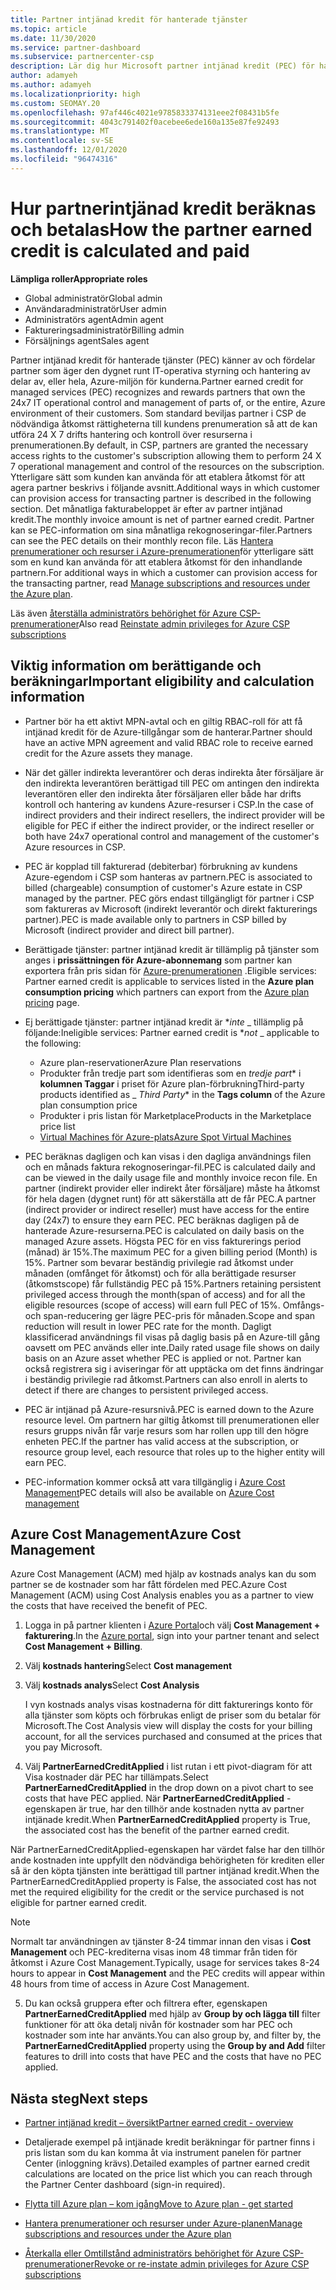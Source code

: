 ```yaml
---
title: Partner intjänad kredit för hanterade tjänster
ms.topic: article
ms.date: 11/30/2020
ms.service: partner-dashboard
ms.subservice: partnercenter-csp
description: Lär dig hur Microsoft partner intjänad kredit (PEC) för hanterade tjänster beräknas och betalas och hur du garanterar att du är berättigad.
author: adamyeh
ms.author: adamyeh
ms.localizationpriority: high
ms.custom: SEOMAY.20
ms.openlocfilehash: 97af446c4021e9785833374131eee2f08431b5fe
ms.sourcegitcommit: 4043c791402f0acebee6ede160a135e87fe92493
ms.translationtype: MT
ms.contentlocale: sv-SE
ms.lasthandoff: 12/01/2020
ms.locfileid: "96474316"
---
```

# <a name="how-the-partner-earned-credit-is-calculated-and-paid"></a><span data-ttu-id="7339c-103">Hur partnerintjänad kredit beräknas och betalas</span><span class="sxs-lookup"><span data-stu-id="7339c-103">How the partner earned credit is calculated and paid</span></span>

<span data-ttu-id="7339c-104">**Lämpliga roller**</span><span class="sxs-lookup"><span data-stu-id="7339c-104">**Appropriate roles**</span></span>

- <span data-ttu-id="7339c-105">Global administratör</span><span class="sxs-lookup"><span data-stu-id="7339c-105">Global admin</span></span>
- <span data-ttu-id="7339c-106">Användaradministratör</span><span class="sxs-lookup"><span data-stu-id="7339c-106">User admin</span></span>
- <span data-ttu-id="7339c-107">Administratörs agent</span><span class="sxs-lookup"><span data-stu-id="7339c-107">Admin agent</span></span>
- <span data-ttu-id="7339c-108">Faktureringsadministratör</span><span class="sxs-lookup"><span data-stu-id="7339c-108">Billing admin</span></span>
- <span data-ttu-id="7339c-109">Försäljnings agent</span><span class="sxs-lookup"><span data-stu-id="7339c-109">Sales agent</span></span>

<span data-ttu-id="7339c-110">Partner intjänad kredit för hanterade tjänster (PEC) känner av och fördelar partner som äger den dygnet runt IT-operativa styrning och hantering av delar av, eller hela, Azure-miljön för kunderna.</span><span class="sxs-lookup"><span data-stu-id="7339c-110">Partner earned credit for managed services (PEC) recognizes and rewards partners that own the 24x7 IT operational control and management of parts of, or the entire, Azure environment of their customers.</span></span> <span data-ttu-id="7339c-111">Som standard beviljas partner i CSP de nödvändiga åtkomst rättigheterna till kundens prenumeration så att de kan utföra 24 X 7 drifts hantering och kontroll över resurserna i prenumerationen.</span><span class="sxs-lookup"><span data-stu-id="7339c-111">By default, in CSP, partners are granted the necessary access rights to the customer's subscription allowing them to perform 24 X 7 operational management and control of the resources on the subscription.</span></span> <span data-ttu-id="7339c-112">Ytterligare sätt som kunden kan använda för att etablera åtkomst för att agera partner beskrivs i följande avsnitt.</span><span class="sxs-lookup"><span data-stu-id="7339c-112">Additional ways in which customer can provision access for transacting partner is described in the following section.</span></span> <span data-ttu-id="7339c-113">Det månatliga fakturabeloppet är efter av partner intjänad kredit.</span><span class="sxs-lookup"><span data-stu-id="7339c-113">The monthly invoice amount is net of partner earned credit.</span></span> <span data-ttu-id="7339c-114">Partner kan se PEC-information om sina månatliga rekognoseringar-filer.</span><span class="sxs-lookup"><span data-stu-id="7339c-114">Partners can see the PEC details on their monthly recon file.</span></span> <span data-ttu-id="7339c-115">Läs [Hantera prenumerationer och resurser i Azure-prenumerationen](azure-plan-manage.md)för ytterligare sätt som en kund kan använda för att etablera åtkomst för den inhandlande partnern.</span><span class="sxs-lookup"><span data-stu-id="7339c-115">For additional ways in which a customer can provision access for the transacting partner, read [Manage subscriptions and resources under the Azure plan](azure-plan-manage.md).</span></span>

<span data-ttu-id="7339c-116">Läs även [återställa administratörs behörighet för Azure CSP-prenumerationer](revoke-reinstate-csp.md)</span><span class="sxs-lookup"><span data-stu-id="7339c-116">Also read [Reinstate admin privileges for Azure CSP subscriptions](revoke-reinstate-csp.md)</span></span>

## <a name="important-eligibility-and-calculation-information"></a><span data-ttu-id="7339c-117">Viktig information om berättigande och beräkningar</span><span class="sxs-lookup"><span data-stu-id="7339c-117">Important eligibility and calculation information</span></span>

- <span data-ttu-id="7339c-118">Partner bör ha ett aktivt MPN-avtal och en giltig RBAC-roll för att få intjänad kredit för de Azure-tillgångar som de hanterar.</span><span class="sxs-lookup"><span data-stu-id="7339c-118">Partner should have an active MPN agreement and valid RBAC role to receive earned credit for the Azure assets they manage.</span></span> 

- <span data-ttu-id="7339c-119">När det gäller indirekta leverantörer och deras indirekta åter försäljare är den indirekta leverantören berättigad till PEC om antingen den indirekta leverantören eller den indirekta åter försäljaren eller både har drifts kontroll och hantering av kundens Azure-resurser i CSP.</span><span class="sxs-lookup"><span data-stu-id="7339c-119">In the case of indirect providers and their indirect resellers, the indirect provider will be eligible for PEC if either the indirect provider, or the indirect reseller or both have 24x7 operational control and management of the customer's Azure resources in CSP.</span></span>

- <span data-ttu-id="7339c-120">PEC är kopplad till fakturerad (debiterbar) förbrukning av kundens Azure-egendom i CSP som hanteras av partnern.</span><span class="sxs-lookup"><span data-stu-id="7339c-120">PEC is associated to billed (chargeable) consumption of customer's Azure estate in CSP managed by the partner.</span></span> <span data-ttu-id="7339c-121">PEC görs endast tillgängligt för partner i CSP som faktureras av Microsoft (indirekt leverantör och direkt fakturerings partner).</span><span class="sxs-lookup"><span data-stu-id="7339c-121">PEC is made available only to partners in CSP billed by Microsoft (indirect provider and direct bill partner).</span></span> 

- <span data-ttu-id="7339c-122">Berättigade tjänster: partner intjänad kredit är tillämplig på tjänster som anges i **prissättningen för Azure-abonnemang** som partner kan exportera från pris sidan för [Azure-prenumerationen](https://partner.microsoft.com/commerce/sales) .</span><span class="sxs-lookup"><span data-stu-id="7339c-122">Eligible services: Partner earned credit is applicable to services listed in the **Azure plan consumption pricing** which partners can export from the [Azure plan pricing](https://partner.microsoft.com/commerce/sales) page.</span></span> 

- <span data-ttu-id="7339c-123">Ej berättigade tjänster: partner intjänad kredit är \**_inte_* _ tillämplig på följande:</span><span class="sxs-lookup"><span data-stu-id="7339c-123">Ineligible services: Partner earned credit is \**_not_* _ applicable to the following:</span></span>
    - <span data-ttu-id="7339c-124">Azure plan-reservationer</span><span class="sxs-lookup"><span data-stu-id="7339c-124">Azure Plan reservations</span></span>
    - <span data-ttu-id="7339c-125">Produkter från tredje part som identifieras som en *tredje part*\* i **kolumnen Taggar** i priset för Azure plan-förbrukning</span><span class="sxs-lookup"><span data-stu-id="7339c-125">Third-party products identified as _ *Third Party*\* in the **Tags column** of the Azure plan consumption price</span></span>    
    - <span data-ttu-id="7339c-126">Produkter i pris listan för Marketplace</span><span class="sxs-lookup"><span data-stu-id="7339c-126">Products in the Marketplace price list</span></span>
   - [<span data-ttu-id="7339c-127">Virtual Machines för Azure-plats</span><span class="sxs-lookup"><span data-stu-id="7339c-127">Azure Spot Virtual Machines</span></span>](https://partner.microsoft.com/resources/collection/azure-spot-in-csp#/)

- <span data-ttu-id="7339c-128">PEC beräknas dagligen och kan visas i den dagliga användnings filen och en månads faktura rekognoseringar-fil.</span><span class="sxs-lookup"><span data-stu-id="7339c-128">PEC is calculated daily and can be viewed in the daily usage file and monthly invoice recon file.</span></span> <span data-ttu-id="7339c-129">En partner (indirekt provider eller indirekt åter försäljare) måste ha åtkomst för hela dagen (dygnet runt) för att säkerställa att de får PEC.</span><span class="sxs-lookup"><span data-stu-id="7339c-129">A partner (indirect provider or indirect reseller) must have access for the entire day (24x7) to ensure they earn PEC.</span></span> <span data-ttu-id="7339c-130">PEC beräknas dagligen på de hanterade Azure-resurserna.</span><span class="sxs-lookup"><span data-stu-id="7339c-130">PEC is calculated on daily basis on the managed Azure assets.</span></span> <span data-ttu-id="7339c-131">Högsta PEC för en viss fakturerings period (månad) är 15%.</span><span class="sxs-lookup"><span data-stu-id="7339c-131">The maximum PEC for a given billing period (Month) is 15%.</span></span> <span data-ttu-id="7339c-132">Partner som bevarar beständig privilegie rad åtkomst under månaden (omfånget för åtkomst) och för alla berättigade resurser (åtkomstscope) får fullständig PEC på 15%.</span><span class="sxs-lookup"><span data-stu-id="7339c-132">Partners retaining persistent privileged access through the month(span of access) and for all the eligible resources (scope of access) will earn full PEC of 15%.</span></span> <span data-ttu-id="7339c-133">Omfångs-och span-reducering ger lägre PEC-pris för månaden.</span><span class="sxs-lookup"><span data-stu-id="7339c-133">Scope and span reduction will result in lower PEC rate for the month.</span></span> <span data-ttu-id="7339c-134">Dagligt klassificerad användnings fil visas på daglig basis på en Azure-till gång oavsett om PEC används eller inte.</span><span class="sxs-lookup"><span data-stu-id="7339c-134">Daily rated usage file shows on daily basis on an Azure asset whether PEC is applied or not.</span></span> <span data-ttu-id="7339c-135">Partner kan också registrera sig i aviseringar för att upptäcka om det finns ändringar i beständig privilegie rad åtkomst.</span><span class="sxs-lookup"><span data-stu-id="7339c-135">Partners can also enroll in alerts to detect if there are changes to persistent privileged access.</span></span>

- <span data-ttu-id="7339c-136">PEC är intjänad på Azure-resursnivå.</span><span class="sxs-lookup"><span data-stu-id="7339c-136">PEC is earned down to the Azure resource level.</span></span> <span data-ttu-id="7339c-137">Om partnern har giltig åtkomst till prenumerationen eller resurs grupps nivån får varje resurs som har rollen upp till den högre enheten PEC.</span><span class="sxs-lookup"><span data-stu-id="7339c-137">If the partner has valid access at the subscription, or resource group level, each resource that roles up to the higher entity will earn PEC.</span></span>  

- <span data-ttu-id="7339c-138">PEC-information kommer också att vara tillgänglig i [Azure Cost Management](/azure/cost-management-billing/costs/get-started-partners)</span><span class="sxs-lookup"><span data-stu-id="7339c-138">PEC details will also be available on [Azure Cost management](/azure/cost-management-billing/costs/get-started-partners)</span></span>

## <a name="azure-cost-management"></a><span data-ttu-id="7339c-139">Azure Cost Management</span><span class="sxs-lookup"><span data-stu-id="7339c-139">Azure Cost Management</span></span>

<span data-ttu-id="7339c-140">Azure Cost Management (ACM) med hjälp av kostnads analys kan du som partner se de kostnader som har fått fördelen med PEC.</span><span class="sxs-lookup"><span data-stu-id="7339c-140">Azure Cost Management (ACM) using Cost Analysis enables you as a partner to view the costs that have received the benefit of PEC.</span></span>  

1. <span data-ttu-id="7339c-141">Logga in på partner klienten i [Azure Portal](https://portal.azure.com)och välj **Cost Management + fakturering**.</span><span class="sxs-lookup"><span data-stu-id="7339c-141">In the [Azure portal](https://portal.azure.com), sign into your partner tenant and select **Cost Management + Billing**.</span></span>

2. <span data-ttu-id="7339c-142">Välj **kostnads hantering**</span><span class="sxs-lookup"><span data-stu-id="7339c-142">Select **Cost management**</span></span>

3. <span data-ttu-id="7339c-143">Välj **kostnads analys**</span><span class="sxs-lookup"><span data-stu-id="7339c-143">Select **Cost Analysis**</span></span>

   <span data-ttu-id="7339c-144">I vyn kostnads analys visas kostnaderna för ditt fakturerings konto för alla tjänster som köpts och förbrukas enligt de priser som du betalar för Microsoft.</span><span class="sxs-lookup"><span data-stu-id="7339c-144">The Cost Analysis view will display the costs for your billing account, for all the services purchased and consumed at the prices that you pay Microsoft.</span></span>

4. <span data-ttu-id="7339c-145">Välj **PartnerEarnedCreditApplied** i list rutan i ett pivot-diagram för att Visa kostnader där PEC har tillämpats.</span><span class="sxs-lookup"><span data-stu-id="7339c-145">Select **PartnerEarnedCreditApplied** in the drop down on a pivot chart to see costs that have PEC applied.</span></span> <span data-ttu-id="7339c-146">När **PartnerEarnedCreditApplied** -egenskapen är true, har den tillhör ande kostnaden nytta av partner intjänade kredit.</span><span class="sxs-lookup"><span data-stu-id="7339c-146">When **PartnerEarnedCreditApplied** property is True, the associated cost has the benefit of the partner earned credit.</span></span> 

<span data-ttu-id="7339c-147">När PartnerEarnedCreditApplied-egenskapen har värdet false har den tillhör ande kostnaden inte uppfyllt den nödvändiga behörigheten för krediten eller så är den köpta tjänsten inte berättigad till partner intjänad kredit.</span><span class="sxs-lookup"><span data-stu-id="7339c-147">When the PartnerEarnedCreditApplied property is False, the associated cost has not met the required eligibility for the credit or the service purchased is not eligible for partner earned credit.</span></span>

>[!NOTE] 
><span data-ttu-id="7339c-148">Normalt tar användningen av tjänster 8-24 timmar innan den visas i **Cost Management** och PEC-krediterna visas inom 48 timmar från tiden för åtkomst i Azure Cost Management.</span><span class="sxs-lookup"><span data-stu-id="7339c-148">Typically, usage for services takes 8-24 hours to appear in **Cost Management** and the PEC credits will appear within 48 hours from time of access in Azure Cost Management.</span></span>

5. <span data-ttu-id="7339c-149">Du kan också gruppera efter och filtrera efter, egenskapen **PartnerEarnedCreditApplied** med hjälp av **Group by och lägga till** filter funktioner för att öka detalj nivån för kostnader som har PEC och kostnader som inte har använts.</span><span class="sxs-lookup"><span data-stu-id="7339c-149">You can also group by, and filter by, the **PartnerEarnedCreditApplied** property using the **Group by and Add** filter features to drill into costs that have PEC and the costs that have no PEC applied.</span></span>

## <a name="next-steps"></a><span data-ttu-id="7339c-150">Nästa steg</span><span class="sxs-lookup"><span data-stu-id="7339c-150">Next steps</span></span>

- [<span data-ttu-id="7339c-151">Partner intjänad kredit – översikt</span><span class="sxs-lookup"><span data-stu-id="7339c-151">Partner earned credit - overview</span></span>](partner-earned-credit.md)

- <span data-ttu-id="7339c-152">Detaljerade exempel på intjänade kredit beräkningar för partner finns i pris listan som du kan komma åt via instrument panelen för partner Center (inloggning krävs).</span><span class="sxs-lookup"><span data-stu-id="7339c-152">Detailed examples of partner earned credit calculations are located on the price list which you can reach through the Partner Center dashboard (sign-in required).</span></span>

- [<span data-ttu-id="7339c-153">Flytta till Azure plan – kom igång</span><span class="sxs-lookup"><span data-stu-id="7339c-153">Move to Azure plan - get started</span></span>](azure-plan-get-started.md)

- [<span data-ttu-id="7339c-154">Hantera prenumerationer och resurser under Azure-planen</span><span class="sxs-lookup"><span data-stu-id="7339c-154">Manage subscriptions and resources under the Azure plan</span></span>](azure-plan-manage.md)

- [<span data-ttu-id="7339c-155">Återkalla eller Omtillstånd administratörs behörighet för Azure CSP-prenumerationer</span><span class="sxs-lookup"><span data-stu-id="7339c-155">Revoke or re-instate admin privileges for Azure CSP subscriptions</span></span>](revoke-reinstate-csp.md)

